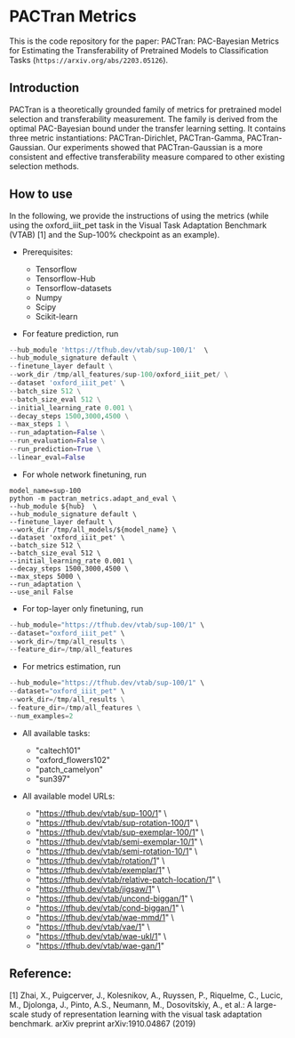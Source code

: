 # PACTran Metrics

This is the code repository for the paper: PACTran: PAC-Bayesian Metrics for Estimating the Transferability of Pretrained Models to Classification Tasks (`https://arxiv.org/abs/2203.05126`).

## Introduction

PACTran is a theoretically grounded family of metrics for pretrained model selection and transferability measurement. The family is derived from the optimal PAC-Bayesian bound under the transfer learning setting. It contains three metric instantiations: PACTran-Dirichlet, PACTran-Gamma, PACTran-Gaussian.
Our experiments showed that PACTran-Gaussian is a more consistent and effective transferability measure compared to other existing selection methods.

## How to use

In the following, we provide the instructions of using the metrics (while using the oxford_iiit_pet task in the Visual Task Adaptation Benchmark (VTAB) [1] and the Sup-100% checkpoint as an example).

- Prerequisites:
  - Tensorflow
  - Tensorflow-Hub
  - Tensorflow-datasets
  - Numpy
  - Scipy
  - Scikit-learn


- For feature prediction, run
```python -m pactran_metrics.adapt_and_eval \
--hub_module 'https://tfhub.dev/vtab/sup-100/1'  \
--hub_module_signature default \
--finetune_layer default \
--work_dir /tmp/all_features/sup-100/oxford_iiit_pet/ \
--dataset 'oxford_iiit_pet' \
--batch_size 512 \
--batch_size_eval 512 \
--initial_learning_rate 0.001 \
--decay_steps 1500,3000,4500 \
--max_steps 1 \
--run_adaptation=False \
--run_evaluation=False \
--run_prediction=True \
--linear_eval=False
```

- For whole network finetuning, run
```hub='https://tfhub.dev/vtab/sup-100/1'
model_name=sup-100
python -m pactran_metrics.adapt_and_eval \
--hub_module ${hub}  \
--hub_module_signature default \
--finetune_layer default \
--work_dir /tmp/all_models/${model_name} \
--dataset 'oxford_iiit_pet' \
--batch_size 512 \
--batch_size_eval 512 \
--initial_learning_rate 0.001 \
--decay_steps 1500,3000,4500 \
--max_steps 5000 \
--run_adaptation \
--use_anil False
```

- For top-layer only finetuning, run
```python -m pactran_metrics.anil_classifier \
--hub_module="https://tfhub.dev/vtab/sup-100/1" \
--dataset="oxford_iiit_pet" \
--work_dir=/tmp/all_results \
--feature_dir=/tmp/all_features
```

- For metrics estimation, run
```python -m pactran_metrics.compute_metrics \
--hub_module="https://tfhub.dev/vtab/sup-100/1" \
--dataset="oxford_iiit_pet" \
--work_dir=/tmp/all_results \
--feature_dir=/tmp/all_features \
--num_examples=2
```
- All available tasks:
  - "caltech101"
  - "oxford_flowers102"
  - "patch_camelyon"
  - "sun397"
  
- All available model URLs:
  - "https://tfhub.dev/vtab/sup-100/1" \
  - "https://tfhub.dev/vtab/sup-rotation-100/1" \
  - "https://tfhub.dev/vtab/sup-exemplar-100/1" \
  - "https://tfhub.dev/vtab/semi-exemplar-10/1" \
  - "https://tfhub.dev/vtab/semi-rotation-10/1" \
  - "https://tfhub.dev/vtab/rotation/1" \
  - "https://tfhub.dev/vtab/exemplar/1" \
  - "https://tfhub.dev/vtab/relative-patch-location/1" \
  - "https://tfhub.dev/vtab/jigsaw/1" \
  - "https://tfhub.dev/vtab/uncond-biggan/1" \
  - "https://tfhub.dev/vtab/cond-biggan/1" \
  - "https://tfhub.dev/vtab/wae-mmd/1" \
  - "https://tfhub.dev/vtab/vae/1" \
  - "https://tfhub.dev/vtab/wae-ukl/1" \
  - "https://tfhub.dev/vtab/wae-gan/1"

## Reference:

[1] Zhai, X., Puigcerver, J., Kolesnikov, A., Ruyssen, P., Riquelme, C., Lucic, M., Djolonga,
J., Pinto, A.S., Neumann, M., Dosovitskiy, A., et al.: A large-scale study of
representation learning with the visual task adaptation benchmark. arXiv preprint
arXiv:1910.04867 (2019)
